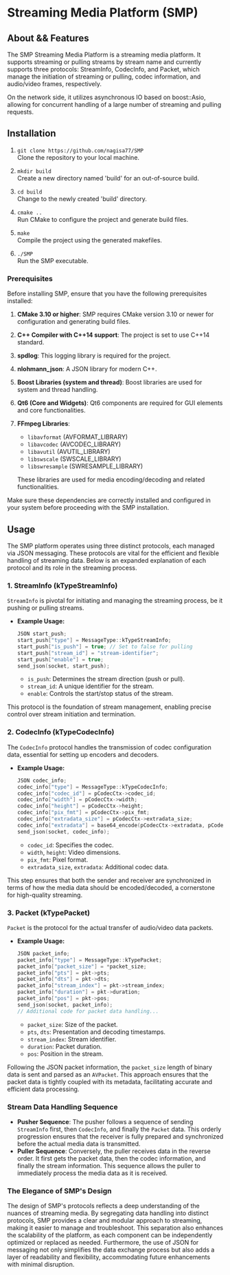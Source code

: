 # Streaming Media Platform (SMP)

## About && Features 

The SMP Streaming Media Platform is a streaming media platform. It supports streaming or pulling streams by stream name and currently supports three protocols: StreamInfo, CodecInfo, and Packet, which manage the initiation of streaming or pulling, codec information, and audio/video frames, respectively.

On the network side, it utilizes asynchronous IO based on boost::Asio, allowing for concurrent handling of a large number of streaming and pulling requests.

## Installation

1. `git clone https://github.com/nagisa77/SMP`  
   Clone the repository to your local machine.

2. `mkdir build`  
   Create a new directory named 'build' for an out-of-source build.

3. `cd build`  
   Change to the newly created 'build' directory.

4. `cmake ..`  
   Run CMake to configure the project and generate build files.

5. `make`  
   Compile the project using the generated makefiles.

6. `./SMP`  
   Run the SMP executable.


### Prerequisites

Before installing SMP, ensure that you have the following prerequisites installed:

1. **CMake 3.10 or higher**: SMP requires CMake version 3.10 or newer for configuration and generating build files.

2. **C++ Compiler with C++14 support**: The project is set to use C++14 standard.

3. **spdlog**: This logging library is required for the project.

4. **nlohmann_json**: A JSON library for modern C++.

5. **Boost Libraries (system and thread)**: Boost libraries are used for system and thread handling.

6. **Qt6 (Core and Widgets)**: Qt6 components are required for GUI elements and core functionalities.

7. **FFmpeg Libraries**: 
   - `libavformat` (AVFORMAT_LIBRARY)
   - `libavcodec` (AVCODEC_LIBRARY)
   - `libavutil` (AVUTIL_LIBRARY)
   - `libswscale` (SWSCALE_LIBRARY)
   - `libswresample` (SWRESAMPLE_LIBRARY)
   
   These libraries are used for media encoding/decoding and related functionalities.

Make sure these dependencies are correctly installed and configured in your system before proceeding with the SMP installation.

## Usage

The SMP platform operates using three distinct protocols, each managed via JSON messaging. These protocols are vital for the efficient and flexible handling of streaming data. Below is an expanded explanation of each protocol and its role in the streaming process.

### 1. StreamInfo (kTypeStreamInfo)

`StreamInfo` is pivotal for initiating and managing the streaming process, be it pushing or pulling streams.

- **Example Usage:**
  ```cpp
  JSON start_push;
  start_push["type"] = MessageType::kTypeStreamInfo;
  start_push["is_push"] = true; // Set to false for pulling
  start_push["stream_id"] = "stream-identifier";
  start_push["enable"] = true;
  send_json(socket, start_push);
  ```
  - `is_push`: Determines the stream direction (push or pull).
  - `stream_id`: A unique identifier for the stream.
  - `enable`: Controls the start/stop status of the stream.

This protocol is the foundation of stream management, enabling precise control over stream initiation and termination.

### 2. CodecInfo (kTypeCodecInfo)

The `CodecInfo` protocol handles the transmission of codec configuration data, essential for setting up encoders and decoders.

- **Example Usage:**
  ```cpp
  JSON codec_info;
  codec_info["type"] = MessageType::kTypeCodecInfo;
  codec_info["codec_id"] = pCodecCtx->codec_id;
  codec_info["width"] = pCodecCtx->width;
  codec_info["height"] = pCodecCtx->height;
  codec_info["pix_fmt"] = pCodecCtx->pix_fmt;
  codec_info["extradata_size"] = pCodecCtx->extradata_size;
  codec_info["extradata"] = base64_encode(pCodecCtx->extradata, pCodecCtx->extradata_size);
  send_json(socket, codec_info);
  ```
  - `codec_id`: Specifies the codec.
  - `width`, `height`: Video dimensions.
  - `pix_fmt`: Pixel format.
  - `extradata_size`, `extradata`: Additional codec data.

This step ensures that both the sender and receiver are synchronized in terms of how the media data should be encoded/decoded, a cornerstone for high-quality streaming.

### 3. Packet (kTypePacket)

`Packet` is the protocol for the actual transfer of audio/video data packets.

- **Example Usage:**
  ```cpp
  JSON packet_info;
  packet_info["type"] = MessageType::kTypePacket;
  packet_info["packet_size"] = *packet_size;
  packet_info["pts"] = pkt->pts;
  packet_info["dts"] = pkt->dts;
  packet_info["stream_index"] = pkt->stream_index;
  packet_info["duration"] = pkt->duration;
  packet_info["pos"] = pkt->pos;
  send_json(socket, packet_info);
  // Additional code for packet data handling...
  ```
  - `packet_size`: Size of the packet.
  - `pts`, `dts`: Presentation and decoding timestamps.
  - `stream_index`: Stream identifier.
  - `duration`: Packet duration.
  - `pos`: Position in the stream.

Following the JSON packet information, the `packet_size` length of binary data is sent and parsed as an `AVPacket`. This approach ensures that the packet data is tightly coupled with its metadata, facilitating accurate and efficient data processing.

### Stream Data Handling Sequence

- **Pusher Sequence**: The pusher follows a sequence of sending `StreamInfo` first, then `CodecInfo`, and finally the `Packet` data. This orderly progression ensures that the receiver is fully prepared and synchronized before the actual media data is transmitted.
- **Puller Sequence**: Conversely, the puller receives data in the reverse order. It first gets the packet data, then the codec information, and finally the stream information. This sequence allows the puller to immediately process the media data as it is received.

### The Elegance of SMP's Design

The design of SMP's protocols reflects a deep understanding of the nuances of streaming media. By segregating data handling into distinct protocols, SMP provides a clear and modular approach to streaming, making it easier to manage and troubleshoot. This separation also enhances the scalability of the platform, as each component can be independently optimized or replaced as needed. Furthermore, the use of JSON for messaging not only simplifies the data exchange process but also adds a layer of readability and flexibility, accommodating future enhancements with minimal disruption.
